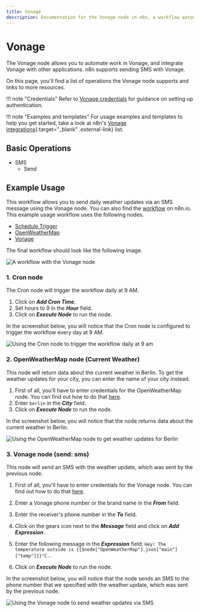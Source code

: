 ```yaml
---
title: Vonage
description: Documentation for the Vonage node in n8n, a workflow automation platform. Includes details of operations and configuration, and links to examples and credentials information.
---
```


# Vonage

The Vonage node allows you to automate work in Vonage, and integrate Vonage with other applications. n8n supports sending SMS with Vonage. 

On this page, you'll find a list of operations the Vonage node supports and links to more resources.

!!! note "Credentials"
    Refer to [Vonage credentials](/integrations/builtin/credentials/vonage/) for guidance on setting up authentication. 

!!! note "Examples and templates"
    For usage examples and templates to help you get started, take a look at n8n's [Vonage integrations](https://n8n.io/integrations/vonage/){:target="_blank" .external-link} list.


## Basic Operations

* SMS
    * Send

## Example Usage

This workflow allows you to send daily weather updates via an SMS message using the Vonage node. You can also find the [workflow](https://n8n.io/workflows/723) on n8n.io. This example usage workflow uses the following nodes.

- [Schedule Trigger](/integrations/builtin/core-nodes/n8n-nodes-base.scheduletrigger/)
- [OpenWeatherMap](/integrations/builtin/app-nodes/n8n-nodes-base.openweathermap/)
- [Vonage]()

The final workflow should look like the following image.

![A workflow with the Vonage node](/_images/integrations/builtin/app-nodes/vonage/workflow.png)

### 1. Cron node

The Cron node will trigger the workflow daily at 9 AM.

1. Click on ***Add Cron Time***.
2. Set hours to 9 in the ***Hour*** field.
3. Click on ***Execute Node*** to run the node.

In the screenshot below, you will notice that the Cron node is configured to trigger the workflow every day at 9 AM.

![Using the Cron node to trigger the workflow daily at 9 am](/_images/integrations/builtin/app-nodes/vonage/cron_node.png)

### 2. OpenWeatherMap node (Current Weather)

This node will return data about the current weather in Berlin. To get the weather updates for your city, you can enter the name of your city instead.

1. First of all, you'll have to enter credentials for the OpenWeatherMap node. You can find out how to do that [here](/integrations/builtin/credentials/openweathermap/).
2. Enter `berlin` in the ***City*** field.
3. Click on ***Execute Node*** to run the node.

In the screenshot below, you will notice that the node returns data about the current weather in Berlin.

![Using the OpenWeatherMap node to get weather updates for Berlin](/_images/integrations/builtin/app-nodes/vonage/openweathermap_node.png)

### 3. Vonage node (send: sms)

This node will send an SMS with the weather update, which was sent by the previous node.

1. First of all, you'll have to enter credentials for the Vonage node. You can find out how to do that [here](/integrations/builtin/credentials/vonage/).
2. Enter a Vonage phone number or the brand name in the ***From*** field.
3. Enter the receiver's phone number in the ***To*** field.
4. Click on the gears icon next to the ***Message*** field and click on ***Add Expression***.

5. Enter the following message in the ***Expression*** field: `Hey! The temperature outside is {{$node["OpenWeatherMap"].json["main"]["temp"]}}°C.`.
6. Click on ***Execute Node*** to run the node.


In the screenshot below, you will notice that the node sends an SMS to the phone number that we specified with the weather update, which was sent by the previous node.

![Using the Vonage node to send weather updates via SMS](/_images/integrations/builtin/app-nodes/vonage/vonage_node.png)





